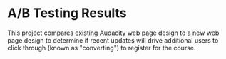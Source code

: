 # A/B Testing Results
This project compares existing Audacity web page design to a new web page design to determine if recent updates will drive additional users to click through (known as "converting") to register for the course.

